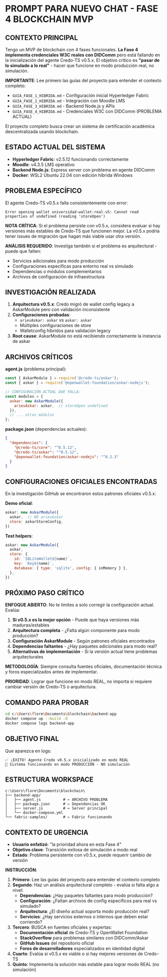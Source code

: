 # PROMPT PARA NUEVO CHAT - FASE 4 BLOCKCHAIN MVP

## CONTEXTO PRINCIPAL
Tengo un MVP de blockchain con 4 fases funcionales. **La Fase 4 implementa credenciales W3C reales con DIDComm** pero está fallando en la inicialización del agente Credo-TS v0.5.x. El objetivo crítico es **"pasar de lo simulado a lo real"** - hacer que funcione en modo producción real, no simulación.

**IMPORTANTE**: Lee primero las guías del proyecto para entender el contexto completo:
- `GUIA_FASE_1_HIBRIDA.md` - Configuración inicial Hyperledger Fabric 
- `GUIA_FASE_2_HIBRIDA.md` - Integración con Moodle LMS
- `GUIA_FASE_3_HIBRIDA.md` - Backend Node.js y APIs
- `GUIA_FASE_4_HIBRIDA.md` - Credenciales W3C con DIDComm (PROBLEMA ACTUAL)

El proyecto completo busca crear un sistema de certificación académica descentralizada usando blockchain.

## ESTADO ACTUAL DEL SISTEMA
- **Hyperledger Fabric**: v2.5.12 funcionando correctamente
- **Moodle**: v4.3.5 LMS operativo  
- **Backend Node.js**: Express server con problema en agente DIDComm
- **Docker**: WSL2 Ubuntu 22.04 con edición híbrida Windows

## PROBLEMA ESPECÍFICO
El agente Credo-TS v0.5.x falla consistentemente con error:
```
Error opening wallet universidad-wallet-real-v5: Cannot read properties of undefined (reading 'storeOpen')
```

**NOTA CRÍTICA**: Si el problema persiste con v0.5.x, considera evaluar si hay versiones más estables de Credo-TS que funcionen mejor. La v0.5.x podría tener issues de migración que hagan más viable usar otra versión.

**ANÁLISIS REQUERIDO**: Investiga también si el problema es arquitectural - puede que falten:
- Servicios adicionales para modo producción
- Configuraciones específicas para entorno real vs simulado  
- Dependencias o módulos complementarios
- Archivos de configuración de infraestructura

## INVESTIGACIÓN REALIZADA
1. **Arquitectura v0.5.x**: Credo migró de wallet config legacy a AskarModule pero con validación inconsistente
2. **Configuraciones probadas**: 
   - `ariesAskar: askar` vs `askar: askar`  
   - Múltiples configuraciones de store
   - Walletconfig híbridos para validación legacy
3. **Root cause**: AskarModule no está recibiendo correctamente la instancia de askar

## ARCHIVOS CRÍTICOS

**agent.js** (problema principal):
```javascript
const { AskarModule } = require('@credo-ts/askar');
const { askar } = require('@openwallet-foundation/askar-nodejs');

// CONFIGURACIÓN ACTUAL QUE FALLA:
const modules = {
  askar: new AskarModule({
    ariesAskar: askar,  // storeOpen undefined
  }),
  // ... otros módulos
};
```

**package.json** (dependencias actuales):
```json
{
  "dependencies": {
    "@credo-ts/core": "^0.5.12",
    "@credo-ts/askar": "^0.5.12", 
    "@openwallet-foundation/askar-nodejs": "^0.2.3"
  }
}
```

## CONFIGURACIONES OFICIALES ENCONTRADAS
En la investigación GitHub se encontraron estos patrones oficiales v0.5.x:

**Demo oficial**:
```javascript
askar: new AskarModule({
  askar,  // NO ariesAskar
  store: askarStoreConfig,
})
```

**Test helpers**:
```javascript
askar: new AskarModule({
  askar,
  store: {
    id: `SQLiteWallet${name}`,
    key: `Key${name}`,
    database: { type: 'sqlite', config: { inMemory } },
  },
})
```

## PRÓXIMO PASO CRÍTICO
**ENFOQUE ABIERTO**: No te limites a solo corregir la configuración actual. Evalúa:

1. **Si v0.5.x es la mejor opción** - Puede que haya versiones más maduras/estables
2. **Arquitectura completa** - ¿Falta algún componente para modo producción?
3. **Configuración AskarModule** - Según patrones oficiales encontrados
4. **Dependencias faltantes** - ¿Hay paquetes adicionales para modo real?
5. **Alternativas de implementación** - Si la versión actual tiene problemas arquitecturales

**METODOLOGÍA**: Siempre consulta fuentes oficiales, documentación técnica y foros especializados antes de implementar.

**PRIORIDAD**: Lograr que funcione en modo REAL, no importa si requiere cambiar versión de Credo-TS o arquitectura.

## COMANDO PARA PROBAR
```bash
cd c:\Users\flore\Documents\blockchain\backend-app
docker compose up --build -d
docker compose logs backend-app
```

## OBJETIVO FINAL
Que aparezca en logs:
```
✅ ¡ÉXITO! Agente Credo v0.5.x inicializado en modo REAL
🎯 Sistema funcionando en modo PRODUCCIÓN - NO simulación
```

## ESTRUCTURA WORKSPACE
```
c:\Users\flore\Documents\blockchain\
├── backend-app/
│   ├── agent.js          # ← ARCHIVO PROBLEMA
│   ├── package.json      # ← Dependencias OK
│   ├── server.js         # ← Server principal
│   └── docker-compose.yml
└── fabric-samples/       # ← Fabric funcionando
```

## CONTEXTO DE URGENCIA
- **Usuario enfatizó**: "la prioridad ahora en esta Fase 4"
- **Objetivo clave**: Transición exitosa de simulación a modo real
- **Estado**: Problema persistente con v0.5.x, puede requerir cambio de versión

**INSTRUCCIÓN**: 
1. **Primero**: Lee las guías del proyecto para entender el contexto completo
2. **Segundo**: Haz un análisis arquitectural completo - evalúa si falta algo a nivel:
   - **Dependencias**: ¿Hay paquetes faltantes para modo producción?
   - **Configuración**: ¿Faltan archivos de config específicos para real vs simulado?
   - **Arquitectura**: ¿El diseño actual soporta modo producción real?
   - **Servicios**: ¿Hay servicios externos o internos que deben estar corriendo?
3. **Tercero**: BUSCA en fuentes oficiales y expertas:
   - **Documentación oficial** de Credo-TS y OpenWallet Foundation
   - **StackOverflow** para problemas similares con DIDComm/Askar
   - **GitHub Issues** del repositorio oficial
   - **Foros de desarrolladores** especializados en identidad digital
4. **Cuarto**: Evalúa si v0.5.x es viable o si hay mejores versiones de Credo-TS
5. **Quinto**: Implementa la solución más estable para lograr modo REAL (no simulación)

